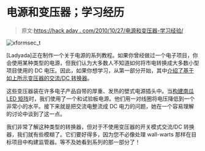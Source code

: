 # 电源和变压器；学习经历

> 原文:[https://hack aday . com/2010/10/27/电源和变压器-学习经验/](https://hackaday.com/2010/10/27/power-supplies-and-transformers-a-learning-experience/)

![](../Images/67bf302143a8492b3f1c0aacc41b5991.png "xformsec_t")

[Ladyada]正在制作一个关于电源的系列教程。如果你曾经做过一个电子项目，你会使用某种类型的电源，但我们认为大多数人不知道如何将市电转换成大多数小型项目使用的 DC 电压。因此，如果你想学习，从第一部分开始，其中[介绍了基于如上所示变压器的交流/DC 转换器](http://www.ladyada.net/wiki/tutorials/learn/powersupply/transformeracdc.html)。

这些变压器装在许多电子产品自带的厚重、发热的壁式电源插头中。当[构建南瓜 LED 矩阵](http://hackaday.com/2010/10/26/70-led-matrix-in-a-jack-o-lantern/)时，我们使用了一个和试验板电源。他们用一对线圈将电压降低到一个非常小的水平。接下来就是把交流电整流成 DC 电力的问题，她在一个容易理解的讨论中谈到了这一点。

我们非常了解这种类型的转换器，但对于不使用变压器的开关模式交流/DC 转换器，我们就有些模糊了。它们要好得多，因为您不必像处理 wall-warts 那样在目标项目中构建监管器。等不及她看到系列的那一部分了！